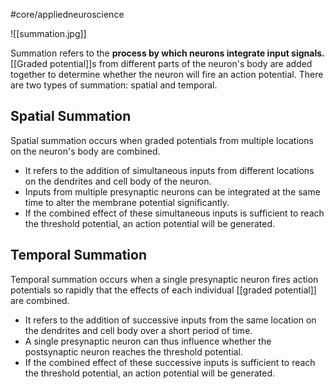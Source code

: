 #core/appliedneuroscience 

![[summation.jpg]]

Summation refers to the **process by which neurons integrate input signals.** [[Graded potential]]s from different parts of the neuron's body are added together to determine whether the neuron will fire an action potential. There are two types of summation: spatial and temporal.

## Spatial Summation

Spatial summation occurs when graded potentials from multiple locations on the neuron's body are combined.

- It refers to the addition of simultaneous inputs from different locations on the dendrites and cell body of the neuron.
- Inputs from multiple presynaptic neurons can be integrated at the same time to alter the membrane potential significantly.
- If the combined effect of these simultaneous inputs is sufficient to reach the threshold potential, an action potential will be generated.

## Temporal Summation

Temporal summation occurs when a single presynaptic neuron fires action potentials so rapidly that the effects of each individual [[graded potential]] are combined.

- It refers to the addition of successive inputs from the same location on the dendrites and cell body over a short period of time.
- A single presynaptic neuron can thus influence whether the postsynaptic neuron reaches the threshold potential.
- If the combined effect of these successive inputs is sufficient to reach the threshold potential, an action potential will be generated.